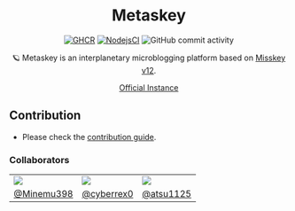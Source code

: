 <div align="center">

<h1>Metaskey</h1>

[![GHCR](https://github.com/sakura-tel/metaskey/actions/workflows/ghcr.yml/badge.svg)](https://github.com/sakura-tel/metaskey/actions/workflows/ghcr.yml)
[![NodejsCI](https://github.com/sakura-tel/metaskey/actions/workflows/nodejs.yml/badge.svg)](https://github.com/sakura-tel/metaskey/actions/workflows/test.yml)
![GitHub commit activity](https://img.shields.io/github/commit-activity/w/sakura-tel/metaskey)

🪐 Metaskey is an interplanetary microblogging platform based on [Misskey v12](https://github.com/misskey-dev/misskey).

[Official Instance](https://metaskey.net)

</div>

## Contribution

- Please check the [contribution guide](CONTRIBUTING.md).

### Collaborators

<table>
 <tr>
	<td><img src="https://avatars.githubusercontent.com/u/44996819?s=120&v=4"></img></td>
	<td><img src="https://avatars.githubusercontent.com/u/26585194?s=120&v=4"></img></td>
	<td><img src="https://avatars.githubusercontent.com/u/83960488?s=120&v=4"></img></td>
 </tr>
 <tr>
  <td align="center"><a href="https://github.com/Minemu398">@Minemu398</a></td>
	<td align="center"><a href="https://github.com/cyberrex0">@cyberrex0</a></td>
	<td align="center"><a href="https://github.com/atsu1125">@atsu1125</a></td>
 </tr>
</table>
